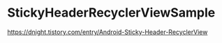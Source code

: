 # StickyHeaderRecyclerViewSample

https://dnight.tistory.com/entry/Android-Sticky-Header-RecyclerView
